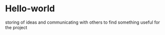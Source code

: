 # Hello-world
storing of ideas and communicating with others to find something useful for the project
